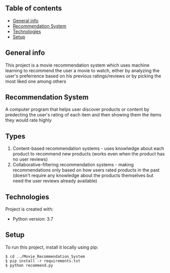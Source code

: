 ## Table of contents
* [General info](#general-info)
* [Recommendation System](#recommendation-system)
* [Technologies](#technologies)
* [Setup](#setup)

## General info
This project is a movie recommendation system which uses machine learning to recommend the user a movie to watch, either by analyzing the user's preferrence based on his previous ratings/reviews or by picking the most liked one among others

## Recommendation System
A computer program that helps user discover products or content by predecting the user's rating of each item and then showing them the items they would rate highly

## Types
1. Content-based recommendation systems - uses knowlwdge about each product to recommend new products (works even when the product has no user reviews)
2. Collaborative-filtering recommendation systems - making recommendations only based on how users rated products in the past (doesn't require any knowledge about the products themselves but need the user reviews already available)
	
## Technologies
Project is created with:
* Python version: 3.7
	
## Setup
To run this project, install it locally using pip:

```
$ cd ../Movie_Recommendation_System
$ pip install -r requirements.txt
$ python recommend.py
```